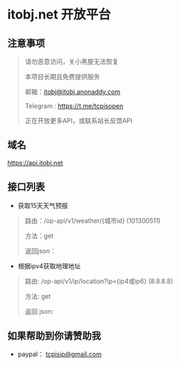 # itobj.net 开放平台

## 注意事项

> 请勿恶意访问，关小黑屋无法恢复
>
> 本项目长期且免费提供服务
> 
> 邮箱：itobj@itobj.anonaddy.com
> 
> Telegram : https://t.me/tcpisopen
>
> 正在开放更多API，或联系站长反馈API

## 域名

https://api.itobj.net

## 接口列表

- 获取15天天气预报

>
>路由：/op-api/v1/weather/{城市id}  (101300511)
>
>方法：get
>
>返回json：
>
>

- 根据ipv4获取地理地址

>
>路由: /op-api/v1/ip/location?ip={ip4或ip6}   (8.8.8.8)
>
>方法: get
>
>返回 json:
> 
> 
## 如果帮助到你请赞助我
- paypal：
  tcpisip@gmail.com
  

